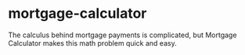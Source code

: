 # mortgage-calculator
The calculus behind mortgage payments is complicated, but Mortgage Calculator makes this math problem quick and easy.
